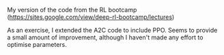 My version of the code from the RL bootcamp (https://sites.google.com/view/deep-rl-bootcamp/lectures)

As an exercise, I extended the A2C code to include PPO. Seems to provide a small amount of improvement, although I haven't made any effort to optimise parameters.

